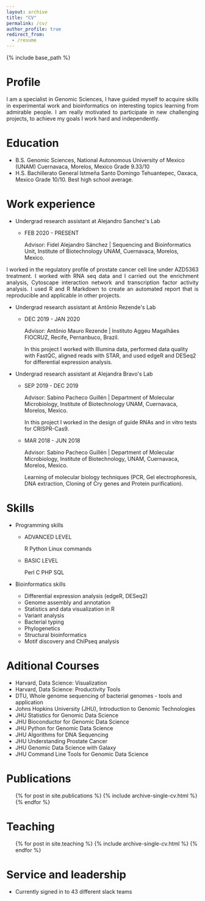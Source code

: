 ```yaml
---
layout: archive
title: "CV"
permalink: /cv/
author_profile: true
redirect_from:
  - /resume
---
```


{% include base_path %}

Profile
======
<div style="text-align: justify">
I am a specialist in Genomic Sciences, I have guided myself to acquire skills in experimental work and bioinformatics on interesting topics learning from admirable people. I am really motivated to participate in new challenging projects, to achieve my goals I work hard and independently.
</div>

Education
======

* B.S. 
  Genomic Sciences, National Autonomous University of Mexico (UNAM) 
  Cuernavaca, Morelos, Mexico 
  Grade 9.33/10 
* H.S. 
  Bachillerato General Istmeña 
  Santo Domingo Tehuantepec, Oaxaca, Mexico Grade 10/10.
  Best high school average. 
 
Work experience
======
* Undergrad research assistant at Alejandro Sanchez's Lab
  * FEB 2020 - PRESENT
   
     Advisor: Fidel Alejandro Sánchez \| Sequencing and Bioinformatics Unit, Institute of Biotechnology UNAM, Cuernavaca, Morelos, Mexico.
  
 <div style="text-align: justify">
     I worked in the regulatory profile of prostate cancer cell line under AZD5363 treatment. I worked with RNA seq data and I carried out the enrichment analysis, Cytoscape interaction network and transcription factor activity analysis. I used R and R Markdown to create an automated report that is reproducible and applicable in other projects.
  </div>
  
* Undergrad research assistant at Antônio Rezende's Lab

   * DEC 2019 - JAN 2020
  
     Advisor: Antônio Mauro Rezende \| Instituto Aggeu Magalhães FIOCRUZ, Recife, Pernanbuco, Brazil.
     
     In this project I worked with Illumina data, performed data quality with FastQC, aligned reads with STAR, and used edgeR and DESeq2 for differential expression analysis.
     
* Undergrad research assistant at Alejandra Bravo's Lab

  * SEP 2019 - DEC 2019

     Advisor: Sabino Pacheco Guillén \| Department of Molecular Microbiology, Institute of Biotechnology UNAM, Cuernavaca, Morelos, Mexico.
   
     In this project I worked in the design of guide RNAs and in vitro tests for CRISPR-Cas9.
 
  * MAR 2018 - JUN 2018
 
     Advisor: Sabino Pacheco Guillén \| Department of Molecular Microbiology, Institute of Biotechnology, UNAM, Cuernavaca, Morelos, Mexico.
  
     Learning of molecular biology techniques (PCR, Gel electrophoresis, DNA extraction, Cloning of Cry genes and Protein purification).
  
Skills
======
* Programming skills
  * ADVANCED LEVEL

    R
    Python
    Linux commands
    
  * BASIC LEVEL

    Perl
    C
    PHP
    SQL
    
* Bioinformatics skills

  * Differential expression analysis (edgeR, DESeq2)
  * Genome assembly and annotation
  * Statistics and data visualization in R
  * Variant analysis
  * Bacterial typing
  * Phylogenetics
  * Structural bioinformatics
  * Motif discovery and ChIPseq analysis
 
Aditional Courses
======

 * Harvard, Data Science: Visualization
 * Harvard, Data Science: Productivity Tools
 * DTU, Whole genome sequencing of bacterial genomes - tools and application
 * Johns Hopkins University (JHU), Introduction to Genomic Technologies
 * JHU Statistics for Genomic Data Science
 * JHU Bioconductor for Genomic Data Science
 * JHU Python for Genomic Data Science
 * JHU Algorithms for DNA Sequencing
 * JHU Understanding Prostate Cancer
 * JHU Genomic Data Science with Galaxy
 * JHU Command Line Tools for Genomic Data Science

Publications
======
  <ul>{% for post in site.publications %}
    {% include archive-single-cv.html %}
  {% endfor %}</ul> 
 
Teaching
======
  <ul>{% for post in site.teaching %}
    {% include archive-single-cv.html %}
  {% endfor %}</ul>
  
Service and leadership
======
* Currently signed in to 43 different slack teams

